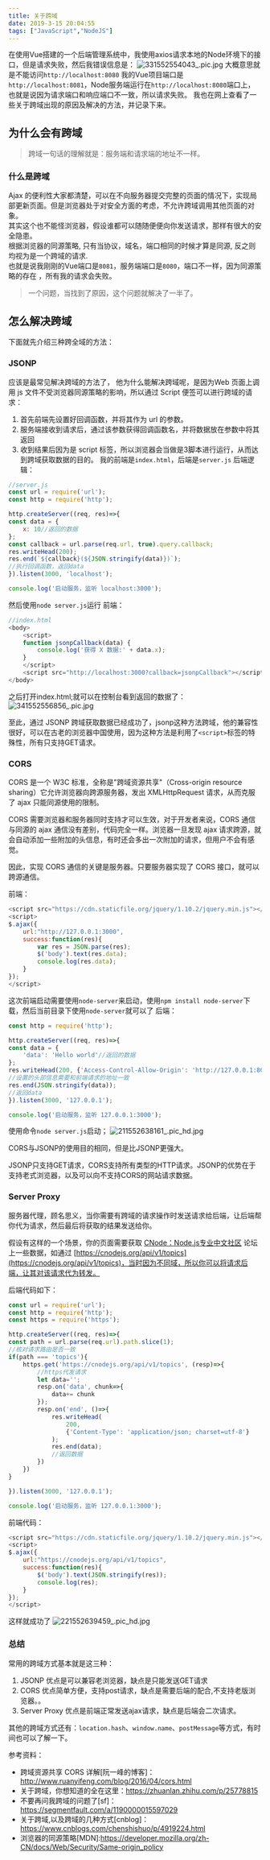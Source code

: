 ```yaml
---
title: 关于跨域
date: 2019-3-15 20:04:55
tags: ["JavaScript","NodeJS"]
---
```

在使用Vue搭建的一个后端管理系统中，我使用axios请求本地的Node环境下的接口，但是请求失败，然后我错误信息是：
![331552554043_.pic.jpg](https://user-gold-cdn.xitu.io/2019/3/15/169808e13bfe3533?w=1159&h=38&f=jpeg&s=12458)
大概意思就是不能访问`http://localhost:8080`
我的Vue项目端口是`http://localhost:8081`，Node服务端运行在`http://localhost:8080`端口上，也就是说因为请求端口和响应端口不一致，所以请求失败。
我也在网上查看了一些关于跨域出现的原因及解决的方法，并记录下来。
## 为什么会有跨域
>跨域一句话的理解就是：服务端和请求端的地址不一样。 

###  什么是跨域
 Ajax 的便利性大家都清楚，可以在不向服务器提交完整的页面的情况下，实现局部更新页面。但是浏览器处于对安全方面的考虑，不允许跨域调用其他页面的对象。    
其实这个也不能怪浏览器，假设谁都可以随随便便向你发送请求，那样有很大的安全隐患。    
根据浏览器的同源策略, 只有当协议，域名，端口相同的时候才算是同源, 反之则均视为是一个跨域的请求.    
也就是说我刚刚的Vue端口是`8081`，服务端端口是`8080`，端口不一样，因为同源策略的存在 ，所有我的请求会失败。    
> 一个问题，当找到了原因，这个问题就解决了一半了。

## 怎么解决跨域
下面就先介绍三种跨全域的方法：

### JSONP
应该是最常见解决跨域的方法了，
他为什么能解决跨域呢，是因为Web 页面上调用 js 文件不受浏览器同源策略的影响，所以通过 Script 便签可以进行跨域的请求：

1. 首先前端先设置好回调函数，并将其作为 url 的参数。
2. 服务端接收到请求后，通过该参数获得回调函数名，并将数据放在参数中将其返回
3. 收到结果后因为是 script 标签，所以浏览器会当做是3脚本进行运行，从而达到跨域获取数据的目的。
我的前端是`index.html`，后端是`server.js`
后端逻辑：
```js
//server.js
const url = require('url');
const http = require('http');

http.createServer((req, res)=>{
const data = {
    x: 10//返回的数据
};
const callback = url.parse(req.url, true).query.callback;
res.writeHead(200);
res.end(`${callback}(${JSON.stringify(data)})`);
//执行回调函数，返回data
}).listen(3000, 'localhost');

console.log('启动服务，监听 localhost:3000');
```
然后使用`node server.js`运行
前端：
```js
//index.html
<body>
    <script>
	function jsonpCallback(data) {
	    console.log('获得 X 数据:' + data.x);
	}
    </script>
    <script src="http://localhost:3000?callback=jsonpCallback"></script>
</body>
```
之后打开index.html;就可以在控制台看到返回的数据了：
![341552556856_.pic.jpg](https://user-gold-cdn.xitu.io/2019/3/15/169808e13be099dc?w=207&h=85&f=jpeg&s=4222)

至此，通过 JSONP 跨域获取数据已经成功了，jsonp这种方法跨域，他的兼容性很好，可以在古老的浏览器中国使用，因为这种方法是利用了`<script>`标签的特殊性，所有只支持GET请求。

### CORS
CORS 是一个 W3C 标准，全称是"跨域资源共享"（Cross-origin resource sharing）它允许浏览器向跨源服务器，发出 XMLHttpRequest 请求，从而克服了 ajax 只能同源使用的限制。

CORS 需要浏览器和服务器同时支持才可以生效，对于开发者来说，CORS 通信与同源的 ajax 通信没有差别，代码完全一样。浏览器一旦发现 ajax 请求跨源，就会自动添加一些附加的头信息，有时还会多出一次附加的请求，但用户不会有感觉。

因此，实现 CORS 通信的关键是服务器。只要服务器实现了 CORS 接口，就可以跨源通信。

前端：
```js
<script src="https://cdn.staticfile.org/jquery/1.10.2/jquery.min.js"></script>
<script>
$.ajax({
    url:"http://127.0.0.1:3000",
    success:function(res){
        var res = JSON.parse(res);
        $('body').text(res.data);
        console.log(res.data);
    }
});
</script>
```
这次前端启动需要使用`node-server`来启动，使用`npm install node-server`下载，然后当前目录下使用`node-server`就可以了
后端：
```js
const http = require('http');

http.createServer((req, res)=>{
const data = {
    'data': 'Hello world'//返回的数据
};
res.writeHead(200, {'Access-Control-Allow-Origin': 'http://127.0.0.1:8080'});
//设置的头部信息需要和前端请求的地址一致
res.end(JSON.stringify(data));
//返回data
}).listen(3000, '127.0.0.1');

console.log('启动服务，监听 127.0.0.1:3000');
```
使用命令`node server.js`启动；
![211552638161_.pic_hd.jpg](https://user-gold-cdn.xitu.io/2019/3/15/169808e13bc07597?w=1240&h=792&f=jpeg&s=63249)




CORS与JSONP的使用目的相同，但是比JSONP更强大。

JSONP只支持GET请求，CORS支持所有类型的HTTP请求。JSONP的优势在于支持老式浏览器，以及可以向不支持CORS的网站请求数据。

### Server Proxy
服务器代理，顾名思义，当你需要有跨域的请求操作时发送请求给后端，让后端帮你代为请求，然后最后将获取的结果发送给你。

假设有这样的一个场景，你的页面需要获取 [CNode：Node.js专业中文社区](http://link.zhihu.com/?target=https%3A//cnodejs.org/api) 论坛上一些数据，如通过 [https://cnodejs.org/api/v1/topics](https://cnodejs.org/api/v1/topics)，当时因为不同域，所以你可以将请求后端，让其对该请求代为转发。

后端代码如下：
```js
const url = require('url');
const http = require('http');
const https = require('https');

http.createServer((req, res)=>{
const path = url.parse(req.url).path.slice(1);
//核对请求路由是否一致
if(path === 'topics'){
    https.get('https://cnodejs.org/api/v1/topics', (resp)=>{
        //https代发请求
        let data='';
        resp.on('data', chunk=>{
            data+= chunk
        });
        resp.on('end', ()=>{
            res.writeHead(
                200,
                {'Content-Type': 'application/json; charset=utf-8'}
            );
            res.end(data);
            //返回数据
        })
    })
}

}).listen(3000, '127.0.0.1');

console.log('启动服务，监听 127.0.0.1:3000');
```
前端代码：
```js
<script src="https://cdn.staticfile.org/jquery/1.10.2/jquery.min.js"></script>
<script>
$.ajax({
    url:"https://cnodejs.org/api/v1/topics",
    success:function(res){
        $('body').text(JSON.stringify(res));
        console.log(res);
    }
});
</script>
```
这样就成功了
![221552639459_.pic_hd.jpg](https://user-gold-cdn.xitu.io/2019/3/15/169808e13bdda705?w=1111&h=815&f=jpeg&s=297478)

### 总结
常用的跨域方式基本就是这三种：
1. JSONP 
优点是可以兼容老浏览器，缺点是只能发送GET请求
2. CORS
优点简单方便，支持post请求，缺点是需要后端的配合,不支持老版浏览器。。
3. Server Proxy
优点是前端正常发送ajax请求，缺点是后端会二次请求。

其他的跨域方式还有：`location.hash`、`window.name`、`postMessage`等方式，有时间也可以了解一下。

参考资料：
- 跨域资源共享 CORS 详解[阮一峰的博客]：http://www.ruanyifeng.com/blog/2016/04/cors.html
- 关于跨域，你想知道的全在这里：https://zhuanlan.zhihu.com/p/25778815
- 不要再问我跨域的问题了[sf]：https://segmentfault.com/a/1190000015597029
- 关于跨域,以及跨域的几种方式[cnblog]：https://www.cnblogs.com/chenshishuo/p/4919224.html
- 浏览器的同源策略[MDN]:https://developer.mozilla.org/zh-CN/docs/Web/Security/Same-origin_policy